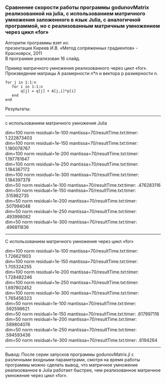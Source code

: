 ### Сравнение скорости работы программы godunovMatrix реализованной на julia, с использованием матричного умножения заложенного в язык Julia, с аналогичной программой, но с реализованным матричным умножением через цикл «for» 


Алгоритм программы взят из:   
презентация Киреев И.В. «Метод сопряженных градиентов» - Красноярск, 2011  
В программе реализован 16 слайд.

Пример матричного умножения реализованного через цикл «for». Произведение матрицы A размерности n*n и вектора p размерности n.
```  
for j in 1:1:n  
   for i in 1:1:n  
       q[j] = q[j] + A[j,i]*p[i]  
   end  
end  
```
Результаты:  
***
с использованием матричного умножения Julia  
 
dim=100 norm residual=1e-100 mantissa=70/resultTime.txt:timer: 1.222873403  
dim=100 norm residual=1e-150 mantissa=70/resultTime.txt:timer: 1.180078767  
dim=100 norm residual=1e-200 mantissa=70/resultTime.txt:timer: 1.197781647  
dim=100 norm residual=1e-250 mantissa=70/resultTime.txt:timer: 1.184367172  
dim=100 norm residual=1e-300 mantissa=70/resultTime.txt:timer: 1.184397378  
dim=50 norm residual=1e-100 mantissa=70/resultTime.txt:timer: .476283116  
dim=50 norm residual=1e-150 mantissa=70/resultTime.txt:timer: .515982735  
dim=50 norm residual=1e-200 mantissa=70/resultTime.txt:timer: .507994048  
dim=50 norm residual=1e-250 mantissa=70/resultTime.txt:timer: .493998082  
dim=50 norm residual=1e-300 mantissa=70/resultTime.txt:timer: .496811836  
***
С использованием  матричного умножения через цикл «for»  

dim=100 norm residual=1e-100 mantissa=70/resultTime.txt:timer: 1.726621903  
dim=100 norm residual=1e-150 mantissa=70/resultTime.txt:timer: 1.705324255  
dim=100 norm residual=1e-200 mantissa=70/resultTime.txt:timer: 1.728482246  
dim=100 norm residual=1e-250 mantissa=70/resultTime.txt:timer: 1.697802452  
dim=100 norm residual=1e-300 mantissa=70/resultTime.txt:timer: 1.765456323  
dim=50 norm residual=1e-100 mantissa=70/resultTime.txt:timer: .592598621  
dim=50 norm residual=1e-150 mantissa=70/resultTime.txt:timer: .617997116  
dim=50 norm residual=1e-200 mantissa=70/resultTime.txt:timer: .589804076  
dim=50 norm residual=1e-250 mantissa=70/resultTime.txt:timer: .594593436  
dim=50 norm residual=1e-300 mantissa=70/resultTime.txt:timer: .6194264  
***
Вывод:
После серии запусков программы godunovMatrix.jl с различными входными параметрами, смотря на время работы программы можно сделать вывод, что матричное умножение реализованное в Julia работает быстрее, чем реализованное матричное умножение через цикл «for».



 
